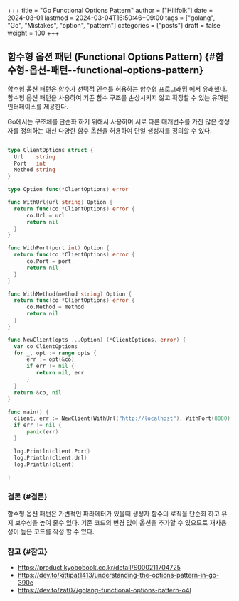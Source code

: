 +++
title = "Go Functional Options Pattern"
author = ["Hillfolk"]
date = 2024-03-01
lastmod = 2024-03-04T16:50:46+09:00
tags = ["golang", "Go", "Mistakes", "option", "pattern"]
categories = ["posts"]
draft = false
weight = 100
+++

## 함수형 옵션 패턴 (Functional Options Pattern) {#함수형-옵션-패턴--functional-options-pattern}

함수형 옵션 패턴은 함수가 선택적 인수를 허용하는 함수형 프로그래밍 에서 유래했다. 함수형 옵션 패턴을 사용하여 기존 함수 구조를 손상시키지 않고 확장할 수 있는 유여한 인터페이스를 제공한다.

Go에서는 구조체를 단순화 하기 위해서 사용하며 서로 다른 매개변수를 가진 많은 생성자를 정의하는 대신 다양한 함수 옵션을 허용하여 단일 생성자를 정의할 수 있다.

```GO

type ClientOptions struct {
  Url    string
  Port   int
  Method string
}

type Option func(*ClientOptions) error

func WithUrl(url string) Option {
  return func(co *ClientOptions) error {
      co.Url = url
      return nil
  }
}

func WithPort(port int) Option {
  return func(co *ClientOptions) error {
      co.Port = port
      return nil
  }
}

func WithMethod(method string) Option {
  return func(co *ClientOptions) error {
      co.Method = method
      return nil
  }
}

func NewClient(opts ...Option) (*ClientOptions, error) {
  var co ClientOptions
  for _, opt := range opts {
      err := opt(&co)
      if err != nil {
         return nil, err
      }
  }
  return &co, nil
}

func main() {
  client, err := NewClient(WithUrl("http://localhost"), WithPort(8080), WithMethod("GET"))
  if err != nil {
      panic(err)
  }

  log.Println(client.Port)
  log.Println(client.Url)
  log.Println(client)

}

```


### 결론 {#결론}

함수형 옵션 패턴은 가변적인 파라메터가 있을때 생성자 함수의 로직을 단순화 하고 유지 보수성을 높여 줄수 있다. 기존 코드의 변경 없이 옵션을 추가할 수 있으므로 재사용성이 높은 코드를 작성 할 수 있다.


### 참고 {#참고}

-   <https://product.kyobobook.co.kr/detail/S000211704725>
-   <https://dev.to/kittipat1413/understanding-the-options-pattern-in-go-390c>
-   <https://dev.to/zaf07/golang-functional-options-pattern-o4l>
